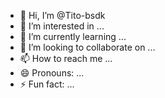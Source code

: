 - 👋 Hi, I’m @Tito-bsdk
- 👀 I’m interested in ...
- 🌱 I’m currently learning ...
- 💞️ I’m looking to collaborate on ...
- 📫 How to reach me ...
- 😄 Pronouns: ...
- ⚡ Fun fact: ...

<!---
Tito-bsdk/Tito-bsdk is a ✨ special ✨ repository because its `README.md` (this file) appears on your GitHub profile.
You can click the Preview link to take a look at your changes.
--->
